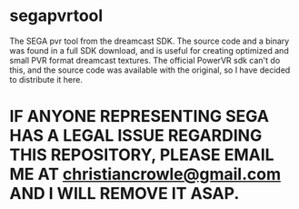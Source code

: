 # segapvrtool
The SEGA pvr tool from the dreamcast SDK. The source code and a binary was found in a full SDK download, and is useful for creating optimized and small PVR format dreamcast textures. The official PowerVR sdk can't do this, and the source code was available with the original, so I have decided to distribute it here.


# IF ANYONE REPRESENTING SEGA HAS A LEGAL ISSUE REGARDING THIS REPOSITORY, PLEASE EMAIL ME AT christiancrowle@gmail.com AND I WILL REMOVE IT ASAP.
